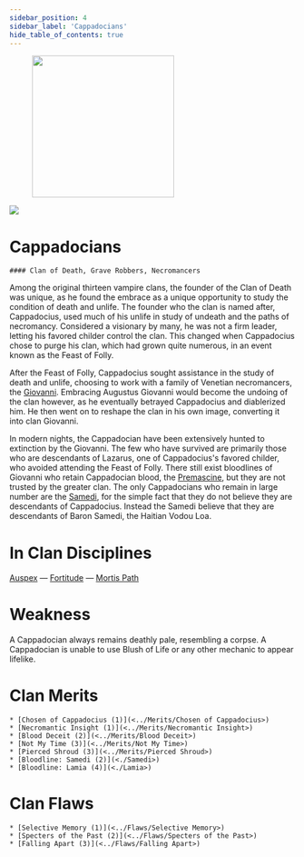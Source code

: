 ```yaml
---
sidebar_position: 4
sidebar_label: 'Cappadocians'
hide_table_of_contents: true
---
```

<figure className="float-right-img">
  <img src="/img/zombie.png" width='250px' />
  <figcaption style={{ fontSize: '0.85em', color: '#666', textAlign: 'center' }}>

  </figcaption>
</figure>

<img src="/img/clanlogos/cappadocian.png" className="icon-img" />

# Cappadocians
    #### Clan of Death, Grave Robbers, Necromancers

Among the original thirteen vampire clans, the founder of the Clan of Death was unique, as he found the embrace as a unique opportunity to study the condition of death and unlife. The founder who the clan is named after, Cappadocius, used much of his unlife in study of undeath and the paths of necromancy. Considered a visionary by many, he was not a firm leader, letting his favored childer control the clan. This changed when Cappadocius chose to purge his clan, which had grown quite numerous, in an event known as the Feast of Folly.

After the Feast of Folly, Cappadocius sought assistance in the study of death and unlife, choosing to work with a family of Venetian necromancers, the [Giovanni](<./Giovanni>). Embracing Augustus Giovanni would become the undoing of the clan however, as he eventually betrayed Cappadocius and diablerized him. He then went on to reshape the clan in his own image, converting it into clan Giovanni.

In modern nights, the Cappadocian have been extensively hunted to extinction by the Giovanni. The few who have survived are primarily those who are descendants of Lazarus, one of Cappadocius's favored childer, who avoided attending the Feast of Folly. There still exist bloodlines of Giovanni who retain Cappadocian blood, the [Premascine](./Premascine), but they are not trusted by the greater clan. The only Cappadocians who remain in large number are the [Samedi](./Samedi), for the simple fact that they do not believe they are descendants of Cappadocius. Instead the Samedi believe that they are descendants of Baron Samedi, the Haitian Vodou Loa.

# In Clan Disciplines

[Auspex](../Disciplines/Auspex) — [Fortitude](../Disciplines/Fortitude) — [Mortis Path](<../Disciplines/Mortis Path>)

# Weakness

A Cappadocian always remains deathly pale, resembling a corpse. A Cappadocian is unable to use Blush of Life or any other mechanic to appear lifelike.

# Clan Merits

    * [Chosen of Cappadocius (1)](<../Merits/Chosen of Cappadocius>)
    * [Necromantic Insight (1)](<../Merits/Necromantic Insight>)
    * [Blood Deceit (2)](<../Merits/Blood Deceit>)
    * [Not My Time (3)](<../Merits/Not My Time>)
    * [Pierced Shroud (3)](<../Merits/Pierced Shroud>)
    * [Bloodline: Samedi (2)](<./Samedi>)
    * [Bloodline: Lamia (4)](<./Lamia>)


# Clan Flaws

    * [Selective Memory (1)](<../Flaws/Selective Memory>)
    * [Specters of the Past (2)](<../Flaws/Specters of the Past>)
    * [Falling Apart (3)](<../Flaws/Falling Apart>)
